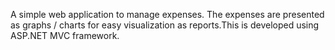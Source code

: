 A simple web application to manage expenses. The expenses are presented as graphs / charts for easy visualization as reports.This is developed using ASP.NET MVC framework.
